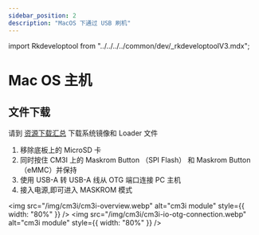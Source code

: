 ```yaml
---
sidebar_position: 2
description: "MacOS 下通过 USB 刷机"
---
```


import Rkdeveloptool from "../../../../common/dev/\_rkdeveloptoolV3.mdx";

# Mac OS 主机

## 文件下载

请到 [资源下载汇总](../../download) 下载系统镜像和 Loader 文件

<Rkdeveloptool>

<ol>
    <li>移除底板上的 MicroSD 卡</li>
    <li>同时按住 CM3I 上的 Maskrom Button （SPI Flash） 和 Maskrom Button （eMMC）并保持</li>
    <li>使用 USB-A 转 USB-A 线从 OTG 端口连接 PC 主机</li>
    <li>接入电源,即可进入 MASKROM 模式</li>
</ol>

<img src="/img/cm3i/cm3i-overview.webp" alt="cm3i module" style={{ width: "80%" }} />
<img src="/img/cm3i/cm3i-io-otg-connection.webp" alt="cm3i module" style={{ width: "80%" }} />

</Rkdeveloptool>
